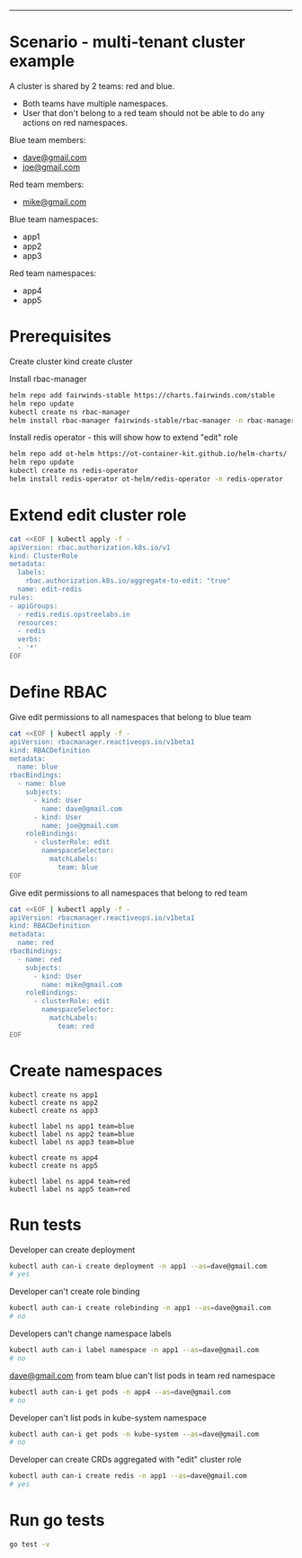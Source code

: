 

-----
# Scenario - multi-tenant cluster example
A cluster is shared by 2 teams: red and blue. 
- Both teams have multiple namespaces.
- User that don't belong to a red team should not be able to do any actions on red namespaces.

Blue team members:
 - dave@gmail.com
 - joe@gmail.com

Red team members:
 - mike@gmail.com

Blue team namespaces:
 - app1
 - app2
 - app3

Red team namespaces:  
 - app4
 - app5


# Prerequisites
Create cluster
kind create cluster

Install rbac-manager
```sh
helm repo add fairwinds-stable https://charts.fairwinds.com/stable
helm repo update
kubectl create ns rbac-manager
helm install rbac-manager fairwinds-stable/rbac-manager -n rbac-manager
```

Install redis operator - this will show how to extend "edit" role
```sh
helm repo add ot-helm https://ot-container-kit.github.io/helm-charts/
helm repo update
kubectl create ns redis-operator
helm install redis-operator ot-helm/redis-operator -n redis-operator
```


# Extend edit cluster role
```sh
cat <<EOF | kubectl apply -f -
apiVersion: rbac.authorization.k8s.io/v1
kind: ClusterRole
metadata:
  labels:
    rbac.authorization.k8s.io/aggregate-to-edit: "true"
  name: edit-redis
rules:
- apiGroups:
  - redis.redis.opstreelabs.in
  resources:
  - redis
  verbs:
  - '*'
EOF
```


# Define RBAC
Give edit permissions to all namespaces that belong to blue team
```sh
cat <<EOF | kubectl apply -f -
apiVersion: rbacmanager.reactiveops.io/v1beta1
kind: RBACDefinition
metadata:
  name: blue
rbacBindings:
  - name: blue
    subjects:
      - kind: User
        name: dave@gmail.com
      - kind: User
        name: joe@gmail.com
    roleBindings:
      - clusterRole: edit
        namespaceSelector:
          matchLabels:
            team: blue
EOF
```

Give edit permissions to all namespaces that belong to red team
```sh
cat <<EOF | kubectl apply -f -
apiVersion: rbacmanager.reactiveops.io/v1beta1
kind: RBACDefinition
metadata:
  name: red
rbacBindings:
  - name: red
    subjects:
      - kind: User
        name: mike@gmail.com
    roleBindings:
      - clusterRole: edit
        namespaceSelector:
          matchLabels:
            team: red
EOF
```


# Create namespaces
```
kubectl create ns app1
kubectl create ns app2
kubectl create ns app3

kubectl label ns app1 team=blue
kubectl label ns app2 team=blue
kubectl label ns app3 team=blue

kubectl create ns app4
kubectl create ns app5

kubectl label ns app4 team=red
kubectl label ns app5 team=red
```

# Run tests
Developer can create deployment 
```sh
kubectl auth can-i create deployment -n app1 --as=dave@gmail.com
# yes
```

Developer can't create role binding
```sh
kubectl auth can-i create rolebinding -n app1 --as=dave@gmail.com
# no
```

Developers can't change namespace labels
```sh
kubectl auth can-i label namespace -n app1 --as=dave@gmail.com
# no
```

dave@gmail.com from team blue can't list pods in team red namespace
```sh
kubectl auth can-i get pods -n app4 --as=dave@gmail.com
# no
```

Developer can't list pods in kube-system namespace
```sh
kubectl auth can-i get pods -n kube-system --as=dave@gmail.com
# no
```

Developer can create CRDs aggregated with "edit" cluster role
```sh
kubectl auth can-i create redis -n app1 --as=dave@gmail.com
# yes
```


# Run go tests
```sh
go test -v
```

